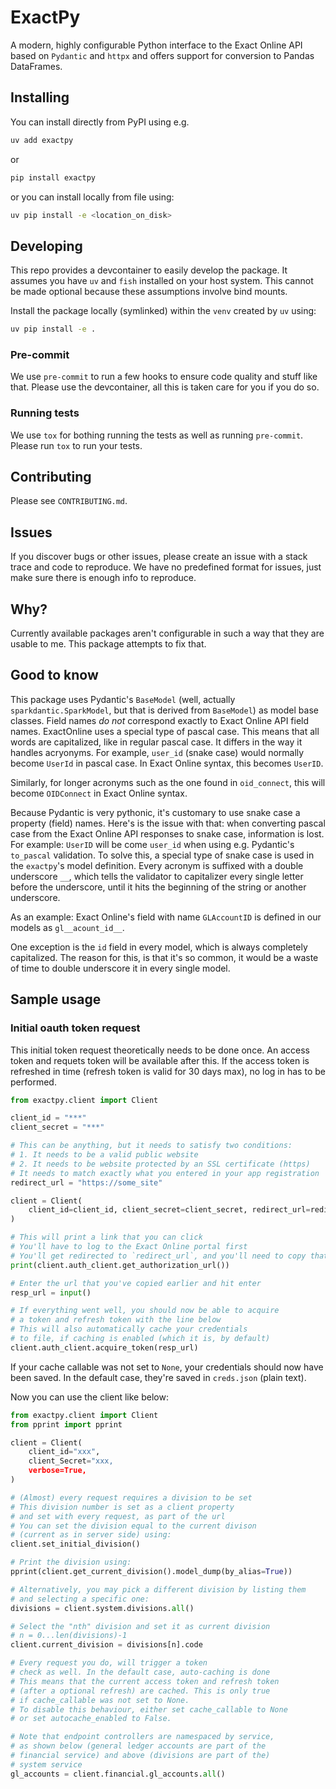 # ExactPy

A modern, highly configurable Python interface to the Exact Online API based on `Pydantic` and `httpx` and offers support for conversion to Pandas DataFrames.

## Installing

You can install directly from PyPI using e.g.

```bash
uv add exactpy
```

or

```bash
pip install exactpy
```

or you can install locally from file using:

```bash
uv pip install -e <location_on_disk>
```

## Developing

This repo provides a devcontainer to easily develop the package. It assumes you have `uv` and `fish` installed on your host system. This cannot be made optional because these assumptions involve bind mounts.

Install the package locally (symlinked) within the `venv` created by `uv` using:

```bash
uv pip install -e .
```

### Pre-commit

We use `pre-commit` to run a few hooks to ensure code quality and stuff like that. Please use the devcontainer, all this is taken care for you if you do so.

### Running tests

We use `tox` for bothing running the tests as well as running `pre-commit`. Please run `tox` to run your tests.

## Contributing

Please see `CONTRIBUTING.md`.

## Issues

If you discover bugs or other issues, please create an issue with a stack trace and code to reproduce. We have no predefined format for issues, just make sure there is enough info to reproduce.

## Why?

Currently available packages aren't configurable in such a way that they are usable to me. This package attempts to fix that.

## Good to know

This package uses Pydantic's `BaseModel` (well, actually `sparkdantic.SparkModel`, but that is derived from `BaseModel`) as model base classes. Field names _do not_ correspond exactly to Exact Online API field names. ExactOnline uses a special type of pascal case. This means that all words are capitalized, like in regular pascal case. It differs in the way it handles acryonyms. For example, `user_id` (snake case) would normally become `UserId` in pascal case. In Exact Online syntax, this becomes `UserID`.

Similarly, for longer acronyms such as the one found in `oid_connect`, this will become `OIDConnect` in Exact Online syntax.

Because Pydantic is very pythonic, it's customary to use snake case a property (field) names. Here's is the issue with that: when converting pascal case from the Exact Online API responses to snake case, information is lost. For example: `UserID` will be come `user_id` when using e.g. Pydantic's `to_pascal` validation. To solve this, a special type of snake case is used in the `exactpy`'s model definition. Every acronym is suffixed with a double underscore `__`, which tells the validator to capitalizer every single letter before the underscore, until it hits the beginning of the string or another underscore.

As an example: Exact Online's field with name `GLAccountID` is defined in our models as `gl__acount_id__`.

One exception is the `id` field in every model, which is always completely capitalized. The reason for this, is that it's so common, it would be a waste of time to double underscore it in every single model.

## Sample usage

### Initial oauth token request

This initial token request theoretically needs to be done once. An access token and requets token will be available after this. If the access token is refreshed in time (refresh token is valid for 30 days max), no log in has to be performed.

```python
from exactpy.client import Client

client_id = "***"
client_secret = "***"

# This can be anything, but it needs to satisfy two conditions:
# 1. It needs to be a valid public website
# 2. It needs to be website protected by an SSL certificate (https)
# It needs to match exactly what you entered in your app registration
redirect_url = "https://some_site"

client = Client(
    client_id=client_id, client_secret=client_secret, redirect_url=redirect_url
)

# This will print a link that you can click
# You'll have to log to the Exact Online portal first
# You'll get redirected to `redirect_url`, and you'll need to copy that url
print(client.auth_client.get_authorization_url())

# Enter the url that you've copied earlier and hit enter
resp_url = input()

# If everything went well, you should now be able to acquire
# a token and refresh token with the line below
# This will also automatically cache your credentials
# to file, if caching is enabled (which it is, by default)
client.auth_client.acquire_token(resp_url)
```

If your cache callable was not set to `None`, your credentials should now have been saved. In the default case, they're saved in `creds.json` (plain text).

Now you can use the client like below:

```python
from exactpy.client import Client
from pprint import pprint

client = Client(
    client_id="xxx",
    client_Secret="xxx,
    verbose=True,
)

# (Almost) every request requires a division to be set
# This division number is set as a client property
# and set with every request, as part of the url
# You can set the division equal to the current divison
# (current as in server side) using:
client.set_initial_division()

# Print the division using:
pprint(client.get_current_division().model_dump(by_alias=True))

# Alternatively, you may pick a different division by listing them
# and selecting a specific one:
divisions = client.system.divisions.all()

# Select the "nth" division and set it as current division
# n = 0...len(divisions)-1
client.current_division = divisions[n].code

# Every request you do, will trigger a token
# check as well. In the default case, auto-caching is done
# This means that the current access token and refresh token
# (after a optional refresh) are cached. This is only true
# if cache_callable was not set to None.
# To disable this behaviour, either set cache_callable to None
# or set autocache_enabled to False.

# Note that endpoint controllers are namespaced by service,
# as shown below (general ledger accounts are part of the
# financial service) and above (divisions are part of the)
# system service
gl_accounts = client.financial.gl_accounts.all()
```
